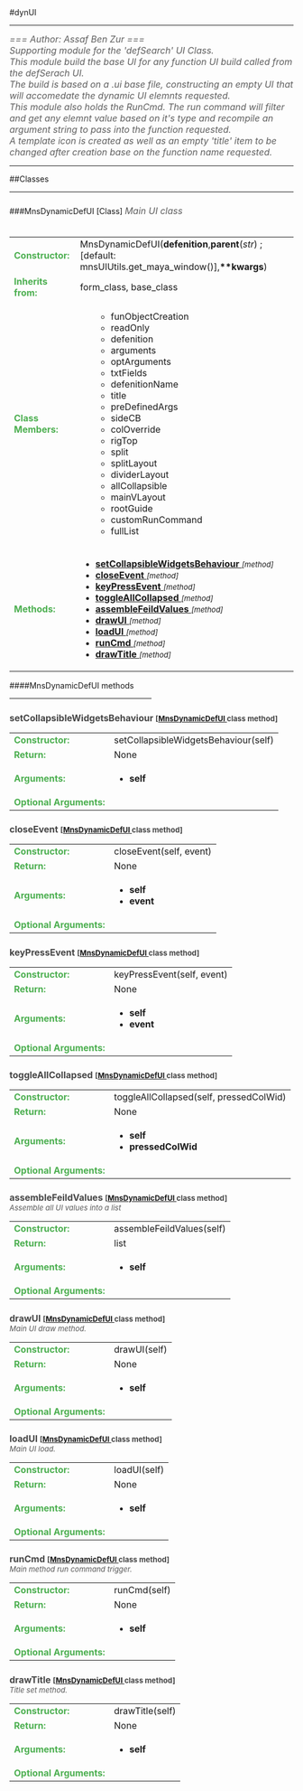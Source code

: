 <body>
#dynUI
<hr width = 100%>
<font color = #5f5f5f size = 3pt>
<i>
=== Author: Assaf Ben Zur === <br>
Supporting module for the 'defSearch' UI Class. <br>
This module build the base UI for any function UI build called from the defSerach UI. <br>
The build is based on a .ui base file, constructing an empty UI that will accomedate the dynamic UI elemnts requested. <br>
This module also holds the RunCmd. The run command will filter and get any elemnt value based on it's type and recompile an argument string to pass into the function requested. <br>
A template icon is created as well as an empty 'title' item to be changed after creation base on the function name requested. <br>
</font>
</i>
<hr width = 100%>
##Classes
<hr width = 100%>
<h5 id = "MnsDynamicDefUI TARGET"></h5>
###MnsDynamicDefUI [Class]
<font color = #5f5f5f size = 3pt>
<i>
Main UI class <br>
</i>
<br>
</font>
<font size = 3pt>
<table>
<tr><td><b><font color = #4caf50>Constructor:  </font></b></td><td>MnsDynamicDefUI(<b>defenition</b>,<b>parent</b>(<i>str</i>) ; [default: mnsUIUtils.get_maya_window()],<b>**kwargs</b>)</td></tr>
<tr><td><b><font color = #4caf50>Inherits from:  </font></b></td><td>form_class, base_class</td></tr>
<tr><td><b><font color = #4caf50>Class Members:  </font></b></td>
<td><ul>
<ul>
<li>funObjectCreation</li>
<li>readOnly</li>
<li>defenition</li>
<li>arguments</li>
<li>optArguments</li>
<li>txtFields</li>
<li>defenitionName</li>
<li>title</li>
<li>preDefinedArgs</li>
<li>sideCB</li>
<li>colOverride</li>
<li>rigTop</li>
<li>split</li>
<li>splitLayout</li>
<li>dividerLayout</li>
<li>allCollapsible</li>
<li>mainVLayout</li>
<li>rootGuide</li>
<li>customRunCommand</li>
<li>fullList</li>
</ul>
</td></tr>
<tr><td><b><font color = #4caf50>Methods:  </font></b></td><td><ul>
<li><b><a href="#setCollapsibleWidgetsBehaviourTARGET">setCollapsibleWidgetsBehaviour </b></a> <font size = 2pt><i>[method]</i></font></li>
<li><b><a href="#closeEventTARGET">closeEvent </b></a> <font size = 2pt><i>[method]</i></font></li>
<li><b><a href="#keyPressEventTARGET">keyPressEvent </b></a> <font size = 2pt><i>[method]</i></font></li>
<li><b><a href="#toggleAllCollapsedTARGET">toggleAllCollapsed </b></a> <font size = 2pt><i>[method]</i></font></li>
<li><b><a href="#assembleFeildValuesTARGET">assembleFeildValues </b></a> <font size = 2pt><i>[method]</i></font></li>
<li><b><a href="#drawUITARGET">drawUI </b></a> <font size = 2pt><i>[method]</i></font></li>
<li><b><a href="#loadUITARGET">loadUI </b></a> <font size = 2pt><i>[method]</i></font></li>
<li><b><a href="#runCmdTARGET">runCmd </b></a> <font size = 2pt><i>[method]</i></font></li>
<li><b><a href="#drawTitleTARGET">drawTitle </b></a> <font size = 2pt><i>[method]</i></font></li>
</ul>
</td>
</tr>
</table></font>
####MnsDynamicDefUI  methods
<hr width = 50%>
<h5 id = "setCollapsibleWidgetsBehaviourTARGET"></h5><font color = 464646 size = 3><b>setCollapsibleWidgetsBehaviour <font size = 2pt> [<a href="#MnsDynamicDefUI TARGET">MnsDynamicDefUI </a> class method] </font></font></b>
<font size = 3pt>
<table>
<tr><td><b><font color = #4caf50>Constructor:  </font></b></td><td>setCollapsibleWidgetsBehaviour(self)</td></tr>
<tr><td><b><font color = #4caf50>Return:  </font></b></td><td>None</td></tr>
<tr><td><b><font color = #4caf50>Arguments:  </font></b></td>
<td><ul>
<li><b>self</b></li>
</ul></td>
</tr>
<tr><td><b><font color = #4caf50>Optional Arguments:  </font></b></td>
</tr>
</table></font>
<h5 id = "closeEventTARGET"></h5><font color = 464646 size = 3><b>closeEvent <font size = 2pt> [<a href="#MnsDynamicDefUI TARGET">MnsDynamicDefUI </a> class method] </font></font></b>
<font size = 3pt>
<table>
<tr><td><b><font color = #4caf50>Constructor:  </font></b></td><td>closeEvent(self, event)</td></tr>
<tr><td><b><font color = #4caf50>Return:  </font></b></td><td>None</td></tr>
<tr><td><b><font color = #4caf50>Arguments:  </font></b></td>
<td><ul>
<li><b>self</b></li>
<li><b>event</b></li>
</ul></td>
</tr>
<tr><td><b><font color = #4caf50>Optional Arguments:  </font></b></td>
</tr>
</table></font>
<h5 id = "keyPressEventTARGET"></h5><font color = 464646 size = 3><b>keyPressEvent <font size = 2pt> [<a href="#MnsDynamicDefUI TARGET">MnsDynamicDefUI </a> class method] </font></font></b>
<font size = 3pt>
<table>
<tr><td><b><font color = #4caf50>Constructor:  </font></b></td><td>keyPressEvent(self, event)</td></tr>
<tr><td><b><font color = #4caf50>Return:  </font></b></td><td>None</td></tr>
<tr><td><b><font color = #4caf50>Arguments:  </font></b></td>
<td><ul>
<li><b>self</b></li>
<li><b>event</b></li>
</ul></td>
</tr>
<tr><td><b><font color = #4caf50>Optional Arguments:  </font></b></td>
</tr>
</table></font>
<h5 id = "toggleAllCollapsedTARGET"></h5><font color = 464646 size = 3><b>toggleAllCollapsed <font size = 2pt> [<a href="#MnsDynamicDefUI TARGET">MnsDynamicDefUI </a> class method] </font></font></b>
<font size = 3pt>
<table>
<tr><td><b><font color = #4caf50>Constructor:  </font></b></td><td>toggleAllCollapsed(self, pressedColWid)</td></tr>
<tr><td><b><font color = #4caf50>Return:  </font></b></td><td>None</td></tr>
<tr><td><b><font color = #4caf50>Arguments:  </font></b></td>
<td><ul>
<li><b>self</b></li>
<li><b>pressedColWid</b></li>
</ul></td>
</tr>
<tr><td><b><font color = #4caf50>Optional Arguments:  </font></b></td>
</tr>
</table></font>
<h5 id = "assembleFeildValuesTARGET"></h5><font color = 464646 size = 3><b>assembleFeildValues <font size = 2pt> [<a href="#MnsDynamicDefUI TARGET">MnsDynamicDefUI </a> class method] </font></font></b>
<font size = 2pt color= 595959><br>
<i>Assemble all UI values into a list</i><br>
</font>
<font size = 3pt>
<table>
<tr><td><b><font color = #4caf50>Constructor:  </font></b></td><td>assembleFeildValues(self)</td></tr>
<tr><td><b><font color = #4caf50>Return:  </font></b></td><td>list</td></tr>
<tr><td><b><font color = #4caf50>Arguments:  </font></b></td>
<td><ul>
<li><b>self</b></li>
</ul></td>
</tr>
<tr><td><b><font color = #4caf50>Optional Arguments:  </font></b></td>
</tr>
</table></font>
<h5 id = "drawUITARGET"></h5><font color = 464646 size = 3><b>drawUI <font size = 2pt> [<a href="#MnsDynamicDefUI TARGET">MnsDynamicDefUI </a> class method] </font></font></b>
<font size = 2pt color= 595959><br>
<i>Main UI draw method.</i><br>
</font>
<font size = 3pt>
<table>
<tr><td><b><font color = #4caf50>Constructor:  </font></b></td><td>drawUI(self)</td></tr>
<tr><td><b><font color = #4caf50>Return:  </font></b></td><td>None</td></tr>
<tr><td><b><font color = #4caf50>Arguments:  </font></b></td>
<td><ul>
<li><b>self</b></li>
</ul></td>
</tr>
<tr><td><b><font color = #4caf50>Optional Arguments:  </font></b></td>
</tr>
</table></font>
<h5 id = "loadUITARGET"></h5><font color = 464646 size = 3><b>loadUI <font size = 2pt> [<a href="#MnsDynamicDefUI TARGET">MnsDynamicDefUI </a> class method] </font></font></b>
<font size = 2pt color= 595959><br>
<i>Main UI load.</i><br>
</font>
<font size = 3pt>
<table>
<tr><td><b><font color = #4caf50>Constructor:  </font></b></td><td>loadUI(self)</td></tr>
<tr><td><b><font color = #4caf50>Return:  </font></b></td><td>None</td></tr>
<tr><td><b><font color = #4caf50>Arguments:  </font></b></td>
<td><ul>
<li><b>self</b></li>
</ul></td>
</tr>
<tr><td><b><font color = #4caf50>Optional Arguments:  </font></b></td>
</tr>
</table></font>
<h5 id = "runCmdTARGET"></h5><font color = 464646 size = 3><b>runCmd <font size = 2pt> [<a href="#MnsDynamicDefUI TARGET">MnsDynamicDefUI </a> class method] </font></font></b>
<font size = 2pt color= 595959><br>
<i>Main method run command trigger.</i><br>
</font>
<font size = 3pt>
<table>
<tr><td><b><font color = #4caf50>Constructor:  </font></b></td><td>runCmd(self)</td></tr>
<tr><td><b><font color = #4caf50>Return:  </font></b></td><td>None</td></tr>
<tr><td><b><font color = #4caf50>Arguments:  </font></b></td>
<td><ul>
<li><b>self</b></li>
</ul></td>
</tr>
<tr><td><b><font color = #4caf50>Optional Arguments:  </font></b></td>
</tr>
</table></font>
<h5 id = "drawTitleTARGET"></h5><font color = 464646 size = 3><b>drawTitle <font size = 2pt> [<a href="#MnsDynamicDefUI TARGET">MnsDynamicDefUI </a> class method] </font></font></b>
<font size = 2pt color= 595959><br>
<i>Title set method.</i><br>
</font>
<font size = 3pt>
<table>
<tr><td><b><font color = #4caf50>Constructor:  </font></b></td><td>drawTitle(self)</td></tr>
<tr><td><b><font color = #4caf50>Return:  </font></b></td><td>None</td></tr>
<tr><td><b><font color = #4caf50>Arguments:  </font></b></td>
<td><ul>
<li><b>self</b></li>
</ul></td>
</tr>
<tr><td><b><font color = #4caf50>Optional Arguments:  </font></b></td>
</tr>
</table></font>
